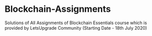# Blockchain-Assignments
Solutions of All Assignments of Blockchain Essentials course which is provided by LetsUpgrade Community (Starting Date - 18th July 2020)
